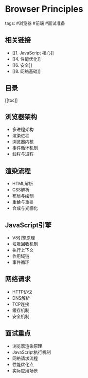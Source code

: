 # Browser Principles
tags: #浏览器 #前端 #面试准备

## 相关链接
- [[1. JavaScript 核心]]
- [[4. 性能优化]]
- [[6. 安全]]
- [[8. 网络基础]]

## 目录
[[toc]]

## 浏览器架构
- 多进程架构
- 渲染进程
- 浏览器内核
- 事件循环机制
- 线程与进程

## 渲染流程
- HTML解析
- CSS解析
- 布局与绘制
- 重绘与重排
- 合成与光栅化

## JavaScript引擎
- V8引擎原理
- 垃圾回收机制
- 执行上下文
- 作用域链
- 事件循环

## 网络请求
- HTTP协议
- DNS解析
- TCP连接
- 缓存机制
- 安全机制

## 面试重点
- 浏览器渲染原理
- JavaScript执行机制
- 网络请求流程
- 性能优化点
- 实际应用场景

